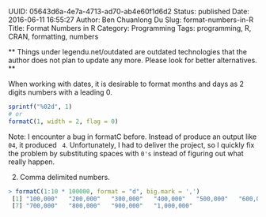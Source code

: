UUID: 05643d6a-4e7a-4713-ad70-ab4e60f1d6d2
Status: published
Date: 2016-06-11 16:55:27
Author: Ben Chuanlong Du
Slug: format-numbers-in-R
Title: Format Numbers in R
Category: Programming
Tags: programming, R, CRAN, formatting, numbers

**
Things under legendu.net/outdated are outdated technologies 
that the author does not plan to update any more. 
Please look for better alternatives.
**

When working with dates, 
it is desirable to format months and days as 2 digits numbers with a leading 0.
```R
sprintf("%02d", 1)
# or 
formatC(1, width = 2, flag = 0)
```
Note: I encounter a bug in formatC before. 
Instead of produce an output like `04`, 
it produced ` 4`. 
Unfortunately, 
I had to deliver the project, 
so I quickly fix the problem by substituting spaces with `0's`
instead of figuring out what really happen.


2. Comma delimited numbers.
```R
> formatC(1:10 * 100000, format = "d", big.mark = ',')
 [1] "100,000"   "200,000"   "300,000"   "400,000"   "500,000"   "600,000"  
 [7] "700,000"   "800,000"   "900,000"   "1,000,000"
```
